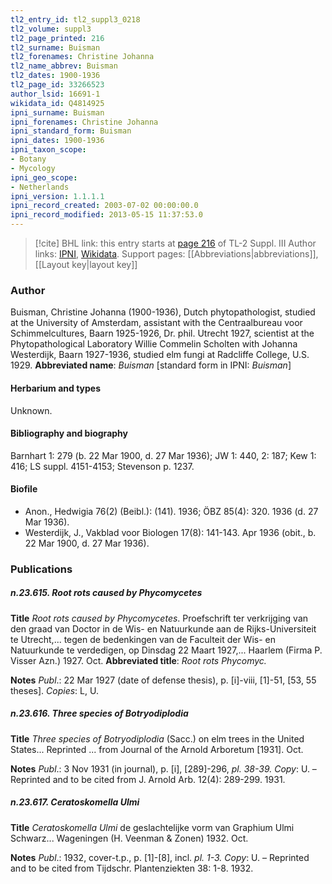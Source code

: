 ```yaml
---
tl2_entry_id: tl2_suppl3_0218
tl2_volume: suppl3
tl2_page_printed: 216
tl2_surname: Buisman
tl2_forenames: Christine Johanna
tl2_name_abbrev: Buisman
tl2_dates: 1900-1936
tl2_page_id: 33266523
author_lsid: 16691-1
wikidata_id: Q4814925
ipni_surname: Buisman
ipni_forenames: Christine Johanna
ipni_standard_form: Buisman
ipni_dates: 1900-1936
ipni_taxon_scope: 
- Botany
- Mycology
ipni_geo_scope: 
- Netherlands
ipni_version: 1.1.1.1
ipni_record_created: 2003-07-02 00:00:00.0
ipni_record_modified: 2013-05-15 11:37:53.0
---
```


> [!cite] BHL link: this entry starts at [page 216](https://www.biodiversitylibrary.org/page/33266523) of TL-2 Suppl. III
> Author links: [IPNI](https://www.ipni.org/a/16691-1), [Wikidata](https://www.wikidata.org/wiki/Q4814925). Support pages: [[Abbreviations|abbreviations]], [[Layout key|layout key]]

### Author

Buisman, Christine Johanna (1900-1936), Dutch phytopathologist, studied at the University of Amsterdam, assistant with the Centraalbureau voor Schimmelcultures, Baarn 1925-1926, Dr. phil. Utrecht 1927, scientist at the Phytopathological Laboratory Willie Commelin Scholten with Johanna Westerdijk, Baarn 1927-1936, studied elm fungi at Radcliffe College, U.S. 1929. 
**Abbreviated name**: *Buisman* \[standard form in IPNI: *Buisman*\]

#### Herbarium and types

Unknown.

#### Bibliography and biography

Barnhart 1: 279 (b. 22 Mar 1900, d. 27 Mar 1936); JW 1: 440, 2: 187; Kew 1: 416; LS suppl. 4151-4153; Stevenson p. 1237.

#### Biofile

- Anon., Hedwigia 76(2) (Beibl.): (141). 1936; ÖBZ 85(4): 320. 1936 (d. 27 Mar 1936).
- Westerdijk, J., Vakblad voor Biologen 17(8): 141-143. Apr 1936 (obit., b. 22 Mar 1900, d. 27 Mar 1936).

### Publications

##### n.23.615. Root rots caused by Phycomycetes

**Title**
*Root rots caused by Phycomycetes*. Proefschrift ter verkrijging van den graad van Doctor in de Wis- en Natuurkunde aan de Rijks-Universiteit te Utrecht,... tegen de bedenkingen van de Faculteit der Wis- en Natuurkunde te verdedigen, op Dinsdag 22 Maart 1927,... Haarlem (Firma P. Visser Azn.) 1927. Oct.
**Abbreviated title**: *Root rots Phycomyc.*

**Notes**
*Publ*.: 22 Mar 1927 (date of defense thesis), p. \[i\]-viii, \[1\]-51, \[53, 55 theses\]. *Copies*: L, U.

##### n.23.616. Three species of Botryodiplodia

**Title**
*Three species of Botryodiplodia* (Sacc.) on elm trees in the United States... Reprinted ... from Journal of the Arnold Arboretum \[1931\]. Oct.

**Notes**
*Publ*.: 3 Nov 1931 (in journal), p. \[i\], \[289\]-296, *pl. 38-39.* *Copy*: U. – Reprinted and to be cited from J. Arnold Arb. 12(4): 289-299. 1931.

##### n.23.617. Ceratoskomella Ulmi

**Title**
*Ceratoskomella Ulmi* de geslachtelijke vorm van Graphium Ulmi Schwarz... Wageningen (H. Veenman & Zonen) 1932. Oct.

**Notes**
*Publ*.: 1932, cover-t.p., p. \[1\]-\[8\], incl. *pl. 1-3.* *Copy*: U. – Reprinted and to be cited from Tijdschr. Plantenziekten 38: 1-8. 1932.

